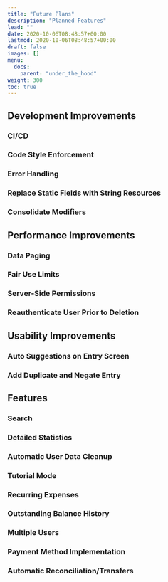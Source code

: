 ```yaml
---
title: "Future Plans"
description: "Planned Features"
lead: ""
date: 2020-10-06T08:48:57+00:00
lastmod: 2020-10-06T08:48:57+00:00
draft: false
images: []
menu:
  docs:
    parent: "under_the_hood"
weight: 300
toc: true
---
```


## Development Improvements

### CI/CD

### Code Style Enforcement

### Error Handling

### Replace Static Fields with String Resources

### Consolidate Modifiers

## Performance Improvements

### Data Paging

### Fair Use Limits

### Server-Side Permissions

### Reauthenticate User Prior to Deletion

## Usability Improvements

### Auto Suggestions on Entry Screen

### Add Duplicate and Negate Entry

## Features

### Search

### Detailed Statistics

### Automatic User Data Cleanup

### Tutorial Mode

### Recurring Expenses

### Outstanding Balance History

### Multiple Users

### Payment Method Implementation

### Automatic Reconciliation/Transfers

